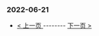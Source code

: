 ### 2022-06-21 
 

- [ < 上一页 ](https://github.com/able8/weibo-hot-record/blob/master/2022-06-20.md) -------- [ 下一页 > ](https://github.com/able8/weibo-hot-record/blob/master/2022-06-22.md)